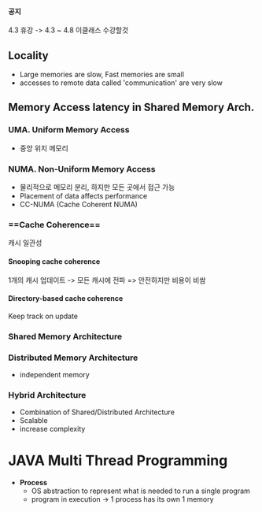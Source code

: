 #### 공지
4.3 휴강 -> 4.3 ~ 4.8 이클래스 수강할것

## Locality
- Large memories are slow, Fast memories are small
- accesses to remote data called 'communication' are very slow
## Memory Access latency in Shared Memory Arch.
### UMA. Uniform Memory Access
- 중앙 위치 메모리
### NUMA. Non-Uniform Memory Access
- 물리적으로 메모리 분리, 하지만 모든 곳에서 접근 가능
- Placement of data affects performance
- CC-NUMA (Cache Coherent NUMA)
### ==Cache Coherence==
캐시 일관성
#### Snooping cache coherence
1개의 캐시 업데이트 -> 모든 캐시에 전파 => 안전하지만 비용이 비쌈
#### Directory-based cache coherence
Keep track on update
### Shared Memory Architecture

### Distributed Memory Architecture
- independent memory
### Hybrid Architecture
- Combination of Shared/Distributed Architecture
- Scalable
- increase complexity
# JAVA Multi Thread Programming
- **Process**
  - OS abstraction to represent what is needed to run a single program
  - program in execution -> 1 process has its own 1 memory

